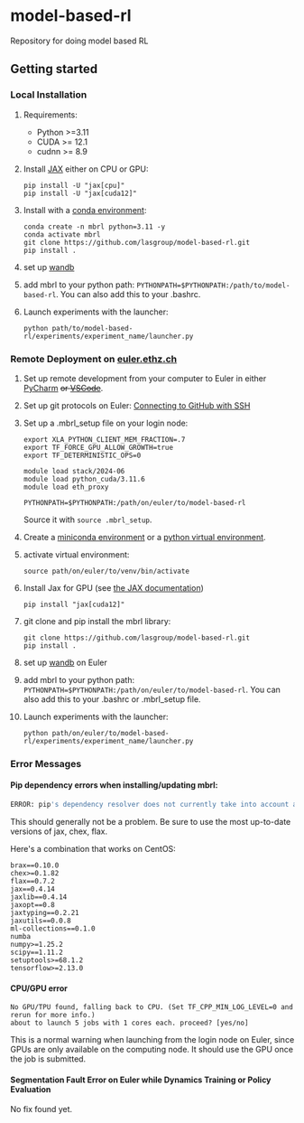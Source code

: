 # model-based-rl
Repository for doing model based RL

## Getting started

### Local Installation

1. Requirements:  
    - Python >=3.11
    - CUDA >= 12.1
    - cudnn >= 8.9

3. Install [JAX](https://jax.readthedocs.io/en/latest/installation.html) either on CPU or GPU:
    ```shell
    pip install -U "jax[cpu]"
    pip install -U "jax[cuda12]"
    ```

2. Install with a [conda environment](https://conda.io/projects/conda/en/latest/user-guide/tasks/manage-environments.html):
    ```shell
    conda create -n mbrl python=3.11 -y
    conda activate mbrl
    git clone https://github.com/lasgroup/model-based-rl.git
    pip install .
    ```

4. set up [wandb](https://docs.wandb.ai/quickstart)

5. add mbrl to your python path: ```PYTHONPATH=$PYTHONPATH:/path/to/model-based-rl```. You can also add this to your .bashrc.

6. Launch experiments with the launcher: 
    ```
    python path/to/model-based-rl/experiments/experiment_name/launcher.py
    ```


### Remote Deployment on [euler.ethz.ch](https://scicomp.ethz.ch/wiki/Main_Page)

1. Set up remote development from your computer to Euler in either [PyCharm](https://www.jetbrains.com/help/pycharm/creating-a-remote-server-configuration.html#mapping) ~~or [VSCode](https://code.visualstudio.com/docs/remote/ssh-tutorial)~~.

5. Set up git protocols on Euler: [Connecting to GitHub with SSH](https://docs.github.com/en/authentication/connecting-to-github-with-ssh)

2. Set up a .mbrl_setup file on your login node:
    ```shell
    export XLA_PYTHON_CLIENT_MEM_FRACTION=.7
    export TF_FORCE_GPU_ALLOW_GROWTH=true
    export TF_DETERMINISTIC_OPS=0

    module load stack/2024-06
    module load python_cuda/3.11.6
    module load eth_proxy

    PYTHONPATH=$PYTHONPATH:/path/on/euler/to/model-based-rl
    ```
    Source it with `source .mbrl_setup`.

3. Create a [miniconda environment](https://conda.io/projects/conda/en/latest/user-guide/tasks/manage-environments.html) or a [python virtual environment](https://docs.python.org/3.11/library/venv.html#creating-virtual-environments).

5. activate virtual environment:
    ```shell
    source path/on/euler/to/venv/bin/activate
    ```

5. Install Jax for GPU (see [the JAX documentation](https://jax.readthedocs.io/en/latest/installation.html))
    ```shell
    pip install "jax[cuda12]"
    ```

4. git clone and pip install the mbrl library:
    ```shell
    git clone https://github.com/lasgroup/model-based-rl.git
    pip install .
    ```

5. set up [wandb](https://docs.wandb.ai/quickstart) on Euler

5. add mbrl to your python path: ```PYTHONPATH=$PYTHONPATH:/path/on/euler/to/model-based-rl```. You can also add this to your .bashrc or .mbrl_setup file.

6. Launch experiments with the launcher: 
    ```
    python path/on/euler/to/model-based-rl/experiments/experiment_name/launcher.py
    ```

### Error Messages

#### Pip dependency errors when installing/updating mbrl:
```bash
ERROR: pip's dependency resolver does not currently take into account all the packages that are installed. This behaviour is the source of the following dependency conflicts.
```
This should generally not be a problem. Be sure to use the most up-to-date versions of jax, chex, flax.

Here's a combination that works on CentOS:
 ```
brax==0.10.0
chex>=0.1.82
flax==0.7.2
jax==0.4.14
jaxlib==0.4.14
jaxopt==0.8
jaxtyping==0.2.21
jaxutils==0.0.8
ml-collections==0.1.0
numba
numpy>=1.25.2
scipy==1.11.2
setuptools>=68.1.2
tensorflow>=2.13.0
```

#### CPU/GPU error
```
No GPU/TPU found, falling back to CPU. (Set TF_CPP_MIN_LOG_LEVEL=0 and rerun for more info.)
about to launch 5 jobs with 1 cores each. proceed? [yes/no]
```
This is a normal warning when launching from the login node on Euler, since GPUs are only available on the computing node. It should use the GPU once the job is submitted.


#### Segmentation Fault Error on Euler while Dynamics Training or Policy Evaluation
No fix found yet.
